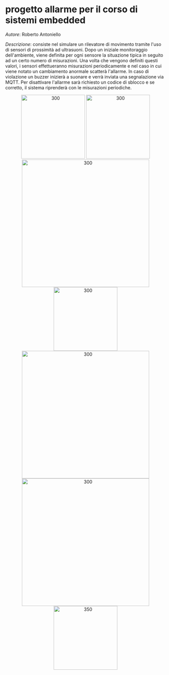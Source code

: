 # progetto allarme per il corso di sistemi embedded

*Autore*: Roberto Antoniello

*Descrizione*: consiste nel simulare un rilevatore di movimento tramite l'uso di sensori di prossimità ad ultrasuoni. Dopo un iniziale monitoraggio dell'ambiente, viene definita per ogni sensore la situazione tipica in seguito ad un certo numero di misurazioni. Una volta che vengono definiti questi valori, i sensori effettueranno misurazioni periodicamente e nel caso in cui viene notato un cambiamento anormale scatterà l'allarme.
In caso di violazione un buzzer inizierà a suonare e verrà inviata una segnalazione via MQTT. Per disattivare l'allarme sarà richiesto un codice di sblocco e se corretto, il sistema riprenderà con le misurazioni periodiche.

<div style=text-align:center;>
<img src= "https://user-images.githubusercontent.com/72561502/110220207-474f4800-7ec4-11eb-83ea-83b3428f72a1.jpg" alt="300" width="200"/>
<img src= "https://user-images.githubusercontent.com/72561502/110220356-639fb480-7ec5-11eb-8252-e2bd3fc7a866.jpg" alt="300" width="200"/>
<img src="https://user-images.githubusercontent.com/72561502/110220472-37d0fe80-7ec6-11eb-87e7-d3a47fe465d4.jpg" alt="300" width="400"/>
</div>

<div style=text-align:center;>
<img src="https://user-images.githubusercontent.com/72561502/110220535-84b4d500-7ec6-11eb-8b30-bf7f9b199603.jpg" alt="300" width="200"/>
<img src="https://user-images.githubusercontent.com/72561502/110220552-a31ad080-7ec6-11eb-8325-20ce78c1842c.jpg" alt="300" width="400"/>                                            </div>
                                                                                                                                      
<div style=text-align:center;>
<img src="https://user-images.githubusercontent.com/72561502/110220553-a3b36700-7ec6-11eb-8aac-0539c21d0707.jpg" alt="300" width="400"/>
<img src="https://user-images.githubusercontent.com/72561502/110220554-a3b36700-7ec6-11eb-8888-aa5c8eb16813.jpg" alt="350" width="200"/>   
</div>
